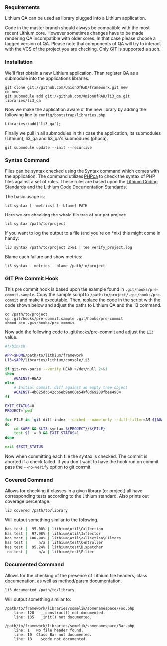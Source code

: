 ### Requirements

Lithium QA can be used as library plugged into a Lithium application.

Code in the master branch should always be compatible with the most recent Lithium core. However sometimes changes have to be made rendering QA incompatible with older cores. In that case please choose a tagged version of QA. Please note that components of QA will try to interact with the VCS of the project you are checking. Only GIT is supported a such.

### Installation

We'll first obtain a new Lithium application. Than register QA as a submodule into the applications libraries.

```
git clone git://github.com/UnionOfRAD/framework.git new
cd new
git submodule add git://github.com/UnionOfRAD/li3_qa.git libraries/li3_qa
```

Now we make the application aware of the new library by adding the following line to `config/bootstrap/libraries.php`.

```
Libraries::add('li3_qa');
```

Finally we pull in all submodules in this case the application, its submodules (Lithium), li3_qa and li3_qa's submodules (phpca).

```
git submodule update --init --recursive
```

### Syntax Command

Files can be syntax checked using the Syntax command which comes with the application. The command utilizes [PHPca](http://github.com/UnionOfRAD/phpca/) to check the syntax of PHP files against a set of rules. These rules are based upon the [Lithium Coding Standards](https://github.com/UnionOfRAD/lithium/wiki/Spec%3A-Coding) and the [Lithium Code Documentation](https://github.com/UnionOfRAD/lithium/wiki/Spec%3A-Documenting) Standards.

The basic usage is:

```
li3 syntax [--metrics] [--blame] PATH
```

Here we are checking the whole file tree of our pet project:

```
li3 syntax /path/to/project
```

If you want to log the output to a file (and you're on *nix) this might come in handy:

```
li3 syntax /path/to/project 2>&1 | tee verify_project.log
```

Blame each failure and show metrics:

```
li3 syntax --metrics --blame /path/to/project
```

### GIT Pre Commit Hook

This pre commit hook is based upon the example found in `.git/hooks/pre-commit.sample`. Copy the sample script to `/path/to/project/.git/hooks/pre-commit` and make it executable. Then, replace the code in the script with the code shown below and adjust the paths to Lithium QA and the li3 command.

```
cd /path/to/project
cp .git/hooks/pre-commit.sample .git/hooks/pre-commit
chmod a+x .git/hooks/pre-commit
```

Now add the following code to .git/hooks/pre-commit and adjust the `LI3` value.

```sh
#!/bin/sh

APP=$HOME/path/to/lithium/framework
LI3=$APP/libraries/lithium/console/li3

if git-rev-parse --verify HEAD >/dev/null 2>&1
then
    AGAINST=HEAD
else
    # Initial commit: diff against an empty tree object
    AGAINST=4b825dc642cb6eb9a060e54bf8d69288fbee4904
fi

EXIT_STATUS=0
PROJECT=`pwd`

for FILE in `git diff-index --cached --name-only --diff-filter=AM ${AGAINST}`
do
    cd $APP && $LI3 syntax ${PROJECT}/${FILE}
    test $? != 0 && EXIT_STATUS=1
done

exit $EXIT_STATUS
```

Now when committing each file the syntax is checked. The commit is aborted if a check failed. If you don't want to have the hook run on commit pass the `--no-verify` option to git commit.

### Covered Command

Allows for checking if classes in a given library (or project) all have corresponding tests according to the Lithium standard. Also prints out coverage percentage.
```
li3 covered /path/to/library
```

Will output something similar to the following.

```sh
has test |  95.00% | lithium\util\Collection
has test |  97.98% | lithium\util\Inflector
has test | 100.00% | lithium\util\collection\Filters
has test |     n/a | lithium\test\Controller
has test |  95.24% | lithium\test\Dispatcher
 no test |     n/a | lithium\test\Filter
```

### Documented Command

Allows for the checking of the presence of Lithium file headers, class documenation, as well as method/param documentation.
```
li3 documented /path/to/library
```

Will output something similar to:
```
/path/to/framework/libraries/somelib/somenamespace/Foo.php
	line: 128	__construct() not documented.
	line: 135	_init() not documented.

/path/to/framework/libraries/somelib/somenamespace/Bar.php
	line: 1   No file header found.
	line: 10  Class Bar not documented.
	line: 18	$code not documented.
```